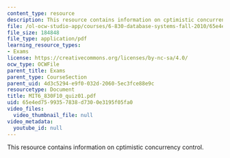 ```yaml
---
content_type: resource
description: This resource contains information on cptimistic concurrency control.
file: /ol-ocw-studio-app/courses/6-830-database-systems-fall-2010/65e4ed7599357838d7300e3195f05fa0_MIT6_830F10_quiz01.pdf
file_size: 184848
file_type: application/pdf
learning_resource_types:
- Exams
license: https://creativecommons.org/licenses/by-nc-sa/4.0/
ocw_type: OCWFile
parent_title: Exams
parent_type: CourseSection
parent_uid: 4d3c5294-e9f0-032d-2060-5ec3fce88e9c
resourcetype: Document
title: MIT6_830F10_quiz01.pdf
uid: 65e4ed75-9935-7838-d730-0e3195f05fa0
video_files:
  video_thumbnail_file: null
video_metadata:
  youtube_id: null
---
```

This resource contains information on cptimistic concurrency control.